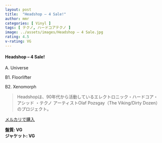```yaml
---
layout: post
title:  "Headshop – 4 Sale!"
author: mmr
categories: [ Vinyl ]
tags: [ テクノ, ハードコアテクノ ]
image: ../assets/images/Headshop – 4 Sale.jpg
rating: 4.5
v-rating: VG
---
```


#### Headshop – 4 Sale!

A. Universe

B1. Floorlifter

B2. Xenomorph

> Headshopは、90年代から活動しているエレクトロニック・ハードコア・ アシッド ・テクノ アーティストOlaf Pozsgay（The Viking/Dirty Dozen）のプロジェクト。


[メルカリで購入](https://jp.mercari.com/item/m61217798776)

<div class="mt-4 mb-4 d-flex align-items-center">
<strong class="mr-1">盤質: VG</strong>
</div>
<div class="mt-4 mb-4 d-flex align-items-center">
<strong class="mr-1">ジャケット: VG</strong>
</div>
